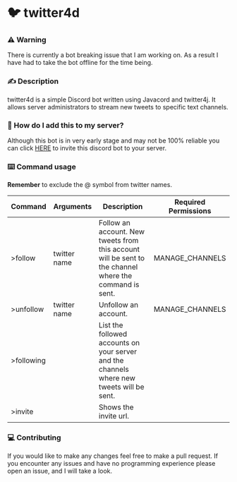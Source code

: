 # :bird: twitter4d

### :warning: Warning
There is currently a bot breaking issue that I am working on. As a result I have had to take the bot offline for the time being.

### :writing_hand: Description
twitter4d is a simple Discord bot written using Javacord and twitter4j. It allows server administrators to stream new tweets to specific text channels.

### :link: How do I add this to my server?
Although this bot is in very early stage and may not be 100% reliable you can click [HERE](https://discord.com/api/oauth2/authorize?client_id=810925444756668417&permissions=18496&scope=bot) to invite this discord bot to your server.

### :keyboard: Command usage
**Remember** to exclude the @ symbol from twitter names.

| Command | Arguments | Description | Required Permissions |
| ------- | --------- | ----------- | -------------------- |
| \>follow | twitter name | Follow an account. New tweets from this account will be sent to the channel where the command is sent. | MANAGE_CHANNELS |
| \>unfollow | twitter name | Unfollow an account. | MANAGE_CHANNELS |
| \>following |  | List the followed accounts on your server and the channels where new tweets will be sent. |
| \>invite |  | Shows the invite url. |

### :computer: Contributing
If you would like to make any changes feel free to make a pull request. If you encounter any issues and have no programming experience please open an issue, and I will take a look. 